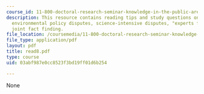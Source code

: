 ```yaml
---
course_id: 11-800-doctoral-research-seminar-knowledge-in-the-public-arena-spring-2007
description: This resource contains reading tips and study questions on science in
  environmental policy disputes, science-intensive disputes, "experts for hire", and
  joint fact finding.
file_location: /coursemedia/11-800-doctoral-research-seminar-knowledge-in-the-public-arena-spring-2007/03abf987e0cc8523f3bd19ff01d6b254_read8.pdf
file_type: application/pdf
layout: pdf
title: read8.pdf
type: course
uid: 03abf987e0cc8523f3bd19ff01d6b254

---
```

None